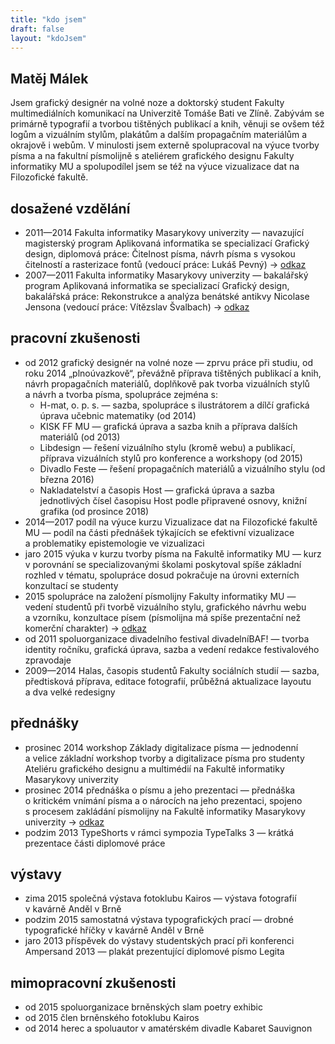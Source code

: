 ```yaml
---
title: "kdo jsem"
draft: false
layout: "kdoJsem"
---
```


<div id="description" class="white">
	<div class="bio">
		<h2>Matěj Málek</h2>
	</div>
	<div class="perex">
		<p>Jsem grafický designér na volné noze a&nbsp;doktorský student Fakulty multimediálních komunikací na Univerzitě Tomáše Bati ve Zlíně. Zabývám se primárně typografií a&nbsp;tvorbou tištěných publikací a&nbsp;knih, věnuji se ovšem též logům a&nbsp;vizuálním stylům, plakátům a&nbsp;dalším propagačním materiálům a okrajově i&nbsp;webům. V&nbsp;minulosti jsem externě spolupracoval na výuce tvorby písma a&nbsp;na fakultní písmolijně s&nbsp;ateliérem grafického designu Fakulty informatiky MU a&nbsp;spolupodílel jsem se též na výuce vizualizace dat na Filozofické fakultě.</p>
	</div>
	<div style="clear: both;"></div>
</div>
<div id="cv">

## dosažené vzdělání ##

* <span class="rok">2011—2014 </span>Fakulta informatiky Masarykovy univerzity&nbsp;— navazující magisterský program Aplikovaná informatika se specializací Grafický design, diplomová práce: Čitelnost písma, návrh písma s&nbsp;vysokou čitelností a&nbsp;rasterizace fontů (vedoucí práce: Lukáš Pevný) →&nbsp;[odkaz](https://is.muni.cz/th/256189/fi_m/malek-diplomova_prace.pdf)
* <span class="rok">2007—2011 </span>Fakulta informatiky Masarykovy univerzity&nbsp;— bakalářský program Aplikovaná informatika se specializací Grafický design, bakalářská práce: Rekonstrukce a&nbsp;analýza benátské antikvy Nicolase Jensona (vedoucí práce: Vítězslav Švalbach) →&nbsp;[odkaz](https://is.muni.cz/th/256189/fi_b/Malek_pv_bp.pdf)

## pracovní zkušenosti ##

* <span class="rok">od 2012 </span>grafický designér na volné noze&nbsp;— zprvu práce při studiu, od roku 2014 „plnoúvazkově“, převážně příprava tištěných publikací a&nbsp;knih, návrh propagačních materiálů, doplňkově pak tvorba vizuálních stylů a&nbsp;návrh a&nbsp;tvorba písma, spolupráce zejména s:
	* H-mat, o. p. s.&nbsp;— sazba, spolupráce s&nbsp;ilustrátorem a&nbsp;dílčí grafická úprava učebnic matematiky (od 2014)
	* KISK FF MU&nbsp;— grafická úprava a&nbsp;sazba knih a&nbsp;příprava dalších materiálů (od 2013)
	* Libdesign&nbsp;— řešení vizuálního stylu (kromě webu) a&nbsp;publikací, příprava vizuálních stylů pro konference a&nbsp;workshopy (od 2015)
	* Divadlo Feste&nbsp;— řešení propagačních materiálů a&nbsp;vizuálního stylu (od března 2016)
	* Nakladatelství a časopis Host&nbsp;— grafická úprava a sazba jednotlivých čísel časopisu Host podle připravené osnovy, knižní grafika (od prosince 2018)
* <span class="rok">2014—2017 </span>podíl na výuce kurzu Vizualizace dat na Filozofické fakultě MU&nbsp;— podíl na části přednášek týkajících se efektivní vizualizace a&nbsp;problematiky epistemologie ve vizualizaci
* <span class="rok">jaro 2015 </span>výuka v&nbsp;kurzu tvorby písma na Fakultě informatiky MU&nbsp;— kurz v&nbsp;porovnání se specializovanými školami poskytoval spíše základní rozhled v&nbsp;tématu, spolupráce dosud pokračuje na úrovni externích konzultací se studenty
* <span class="rok">2015 </span>spolupráce na založení písmolijny Fakulty informatiky MU&nbsp;— vedení studentů při tvorbě vizuálního stylu, grafického návrhu webu a&nbsp;vzorníku, konzultace písem (písmolijna má spíše prezentační než komerční charakter) →&nbsp;[odkaz](http://zeroplusone.fi.muni.cz/)
* <span class="rok">od 2011 </span>spoluorganizace divadelního festival divadelníBAF!&nbsp;— tvorba identity ročníku, grafická úprava, sazba a&nbsp;vedení redakce festivalového zpravodaje
* <span class="rok">2009—2014 </span>Halas, časopis studentů Fakulty sociálních studií&nbsp;— sazba, předtisková příprava, editace fotografií, průběžná aktualizace layoutu a&nbsp;dva velké redesigny

## přednášky ##

* <span class="rok">prosinec 2014 </span>workshop Základy digitalizace písma&nbsp;— jednodenní a&nbsp;velice základní workshop tvorby a&nbsp;digitalizace písma pro studenty Ateliéru grafického designu a&nbsp;multimédií na Fakultě informatiky Masarykovy univerzity
* <span class="rok">prosinec 2014 </span>přednáška o&nbsp;písmu a&nbsp;jeho prezentaci&nbsp;— přednáška o&nbsp;kritickém vnímání písma a&nbsp;o&nbsp;nárocích na jeho prezentaci, spojeno s&nbsp;procesem zakládání písmolijny na Fakultě informatiky Masarykovy univerzity →&nbsp;[odkaz](https://www.slideshare.net/stilltesting/o-pismu-a-jeho-prezentaci)
* <span class="rok">podzim 2013 </span>TypeShorts v&nbsp;rámci sympozia TypeTalks 3&nbsp;— krátká prezentace části diplomové práce

## výstavy ##

* <span class="rok">zima 2015 </span>společná výstava fotoklubu Kairos&nbsp;— výstava fotografií v&nbsp;kavárně Anděl v&nbsp;Brně
* <span class="rok">podzim 2015 </span>samostatná výstava typografických prací&nbsp;— drobné typografické hříčky v&nbsp;kavárně Anděl v&nbsp;Brně
* <span class="rok">jaro 2013 </span>příspěvek do výstavy studentských prací při konferenci Ampersand 2013&nbsp;— plakát prezentující diplomové písmo Legita

## mimopracovní zkušenosti ##

* <span class="rok">od 2015 </span>spoluorganizace brněnských slam poetry exhibic
* <span class="rok">od 2015 </span>člen brněnského fotoklubu Kairos
* <span class="rok">od 2014 </span>herec a&nbsp;spoluautor v&nbsp;amatérském divadle Kabaret Sauvignon

</DIV>